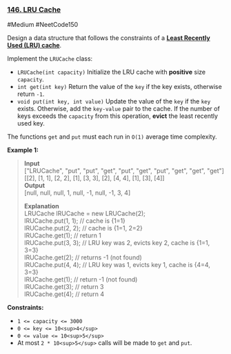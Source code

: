 ### [146. LRU Cache](https://leetcode.com/problems/lru-cache/)

#Medium #NeetCode150

Design a data structure that follows the constraints of a **[Least Recently Used (LRU) cache](https://en.wikipedia.org/wiki/Cache_replacement_policies#LRU)**.

Implement the `LRUCache` class:

- `LRUCache(int capacity)` Initialize the LRU cache with **positive** size `capacity`.
- `int get(int key)` Return the value of the `key` if the key exists, otherwise return `-1`.
- `void put(int key, int value)` Update the value of the `key` if the `key` exists. Otherwise, add the `key-value` pair to the cache. If the number of keys exceeds the `capacity` from this operation, **evict** the least recently used key.

The functions `get` and `put` must each run in `O(1)` average time complexity.

**Example 1:**

> **Input**  
> \["LRUCache", "put", "put", "get", "put", "get", "put", "get", "get", "get"\]  
> \[\[2\], \[1, 1\], \[2, 2\], \[1\], \[3, 3\], \[2\], \[4, 4\], \[1\], \[3\], \[4\]\]  
> **Output**  
> \[null, null, null, 1, null, -1, null, -1, 3, 4\]
>
> **Explanation**  
> LRUCache lRUCache = new LRUCache(2);  
> lRUCache.put(1, 1); // cache is {1=1}  
> lRUCache.put(2, 2); // cache is {1=1, 2=2}  
> lRUCache.get(1); // return 1  
> lRUCache.put(3, 3); // LRU key was 2, evicts key 2, cache is {1=1, 3=3}  
> lRUCache.get(2); // returns -1 (not found)  
> lRUCache.put(4, 4); // LRU key was 1, evicts key 1, cache is {4=4, 3=3}  
> lRUCache.get(1); // return -1 (not found)  
> lRUCache.get(3); // return 3  
> lRUCache.get(4); // return 4

**Constraints:**

- `1 <= capacity <= 3000`
- `0 <= key <= 10<sup>4</sup>`
- `0 <= value <= 10<sup>5</sup>`
- At most `2 * 10<sup>5</sup>` calls will be made to `get` and `put`.
